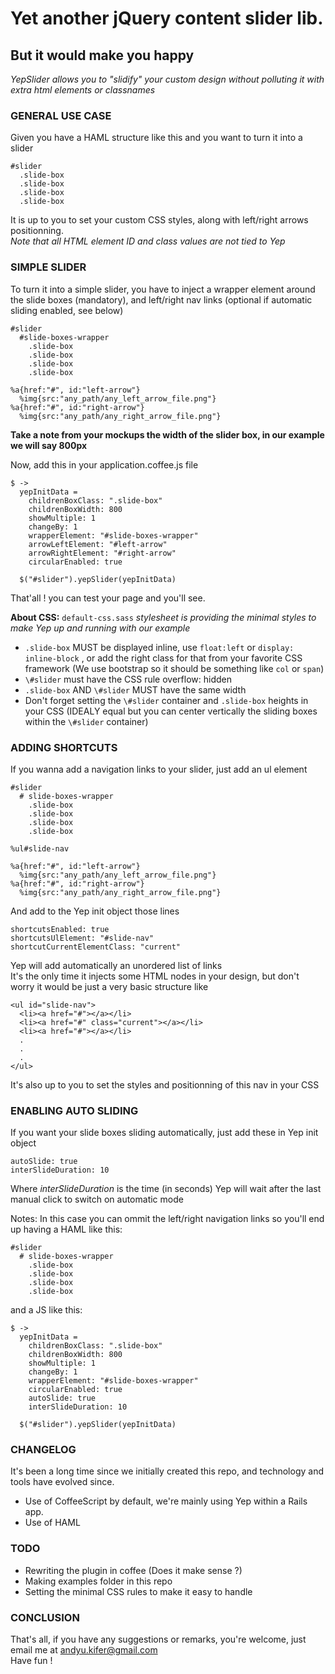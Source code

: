 # Yet another jQuery content slider lib. 
## But it would make you happy  
*YepSlider allows you to "slidify" your custom design without polluting it with extra html elements or classnames*  

### GENERAL USE CASE  

Given you have a HAML structure like this and you want to turn it into a slider

    #slider
      .slide-box
      .slide-box
      .slide-box
      .slide-box

It is up to you to set your custom CSS styles, along with left/right arrows positionning.  
*Note that all HTML element ID and class values are not tied to Yep*


### SIMPLE SLIDER

To turn it into a simple slider, you have to inject a wrapper element around the slide boxes (mandatory), and left/right nav links (optional if automatic sliding enabled, see below)

    #slider
      #slide-boxes-wrapper
        .slide-box
        .slide-box
        .slide-box
        .slide-box

    %a{href:"#", id:"left-arrow"}
      %img{src:"any_path/any_left_arrow_file.png"}
    %a{href:"#", id:"right-arrow"}
      %img{src:"any_path/any_right_arrow_file.png"}

**Take a note from your mockups the width of the slider box, in our example we will say 800px**

Now, add this in your application.coffee.js file

    $ ->
      yepInitData = 
        childrenBoxClass: ".slide-box"
        childrenBoxWidth: 800
        showMultiple: 1
        changeBy: 1
        wrapperElement: "#slide-boxes-wrapper"
        arrowLeftElement: "#left-arrow"
        arrowRightElement: "#right-arrow"
        circularEnabled: true

      $("#slider").yepSlider(yepInitData)

That'all ! you can test your page and you'll see.

**About CSS:**
`default-css.sass` *stylesheet is providing the minimal styles to make Yep up and running with our example*  

- `.slide-box` MUST be displayed inline, use `float:left` or `display: inline-block` , or add the right class for that from your favorite CSS framework (We use bootstrap so it should be something like `col` or `span`)
- `\#slider` must have the CSS rule overflow: hidden
- `.slide-box` AND `\#slider` MUST have the same width
- Don't forget setting the `\#slider` container and `.slide-box` heights in your CSS (IDEALY equal but you can center vertically the sliding boxes within the `\#slider` container)

### ADDING SHORTCUTS

If you wanna add a navigation links to your slider, just add an ul element

    #slider
      # slide-boxes-wrapper
        .slide-box
        .slide-box
        .slide-box
        .slide-box

    %ul#slide-nav

    %a{href:"#", id:"left-arrow"}
      %img{src:"any_path/any_left_arrow_file.png"}
    %a{href:"#", id:"right-arrow"}
      %img{src:"any_path/any_right_arrow_file.png"}

And add to the Yep init object those lines

    shortcutsEnabled: true
    shortcutsUlElement: "#slide-nav"
    shortcutCurrentElementClass: "current"

Yep will add automatically an unordered list of links  
It's the only time it injects some HTML nodes in your design, but don't worry it would be just a very basic structure like   

    <ul id="slide-nav">
      <li><a href="#"></a></li>
      <li><a href="#" class="current"></a></li>
      <li><a href="#"></a></li>
      .
      .
      .
    </ul>

It's also up to you to set the styles and positionning of this nav in your CSS


### ENABLING AUTO SLIDING

If you want your slide boxes sliding automatically, just add these in Yep init object

    autoSlide: true
    interSlideDuration: 10
   
Where *interSlideDuration* is the time (in seconds) Yep will wait after the last manual click to switch on automatic mode

Notes:
In this case you can ommit the left/right navigation links so you'll end up having a HAML like this:

    #slider
      # slide-boxes-wrapper
        .slide-box
        .slide-box
        .slide-box
        .slide-box

and a JS like this:

    $ ->
      yepInitData = 
        childrenBoxClass: ".slide-box"
        childrenBoxWidth: 800
        showMultiple: 1
        changeBy: 1
        wrapperElement: "#slide-boxes-wrapper"
        circularEnabled: true
        autoSlide: true
        interSlideDuration: 10

      $("#slider").yepSlider(yepInitData)

### CHANGELOG

It's been a long time since we initially created this repo, and technology and tools have evolved since.

- Use of CoffeeScript by default, we're mainly using Yep within a Rails app.
- Use of HAML

### TODO

- Rewriting the plugin in coffee (Does it make sense ?)
- Making examples folder in this repo
- Setting the minimal CSS rules to make it easy to handle

### CONCLUSION

That's all, if you have any suggestions or remarks, you're welcome, just email me at andyu.kifer@gmail.com  
Have fun !